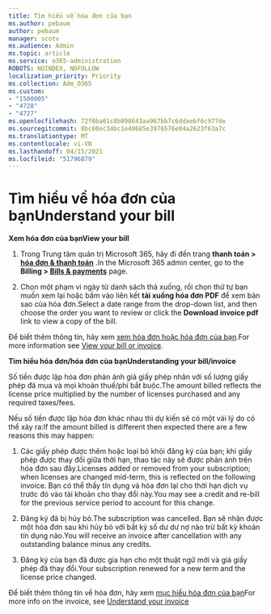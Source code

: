 ```yaml
---
title: Tìm hiểu về hóa đơn của bạn
ms.author: pebaum
author: pebaum
manager: scotv
ms.audience: Admin
ms.topic: article
ms.service: o365-administration
ROBOTS: NOINDEX, NOFOLLOW
localization_priority: Priority
ms.collection: Adm_O365
ms.custom:
- "1500005"
- "4728"
- "4727"
ms.openlocfilehash: 72f6ba61c8b898643aa967bb7c6ddaebf6c977de
ms.sourcegitcommit: 8bc60ec34bc1e40685e3976576e04a2623f63a7c
ms.translationtype: MT
ms.contentlocale: vi-VN
ms.lasthandoff: 04/15/2021
ms.locfileid: "51796879"
---
```

# <a name="understand-your-bill"></a><span data-ttu-id="359b0-102">Tìm hiểu về hóa đơn của bạn</span><span class="sxs-lookup"><span data-stu-id="359b0-102">Understand your bill</span></span>

<span data-ttu-id="359b0-103">**Xem hóa đơn của bạn**</span><span class="sxs-lookup"><span data-stu-id="359b0-103">**View your bill**</span></span>

1. <span data-ttu-id="359b0-104">Trong Trung tâm quản trị Microsoft 365, hãy đi đến trang **thanh toán > [hóa đơn & thanh toán](https://go.microsoft.com/fwlink/p/?linkid=848039)** .</span><span class="sxs-lookup"><span data-stu-id="359b0-104">In the Microsoft 365 admin center, go to the **Billing > [Bills & payments](https://go.microsoft.com/fwlink/p/?linkid=848039)** page.</span></span>

2. <span data-ttu-id="359b0-105">Chọn một phạm vi ngày từ danh sách thả xuống, rồi chọn thứ tự bạn muốn xem lại hoặc bấm vào liên kết **tải xuống hóa đơn PDF** để xem bản sao của hóa đơn.</span><span class="sxs-lookup"><span data-stu-id="359b0-105">Select a date range from the drop-down list, and then choose the order you want to review or click the **Download invoice pdf** link to view a copy of the bill.</span></span>

<span data-ttu-id="359b0-106">Để biết thêm thông tin, hãy xem [xem hóa đơn hoặc hóa đơn của bạn](https://docs.microsoft.com/microsoft-365/commerce/billing-and-payments/view-your-bill-or-invoice).</span><span class="sxs-lookup"><span data-stu-id="359b0-106">For more information see [View your bill or invoice](https://docs.microsoft.com/microsoft-365/commerce/billing-and-payments/view-your-bill-or-invoice).</span></span>

<span data-ttu-id="359b0-107">**Tìm hiểu hóa đơn/hóa đơn của bạn**</span><span class="sxs-lookup"><span data-stu-id="359b0-107">**Understanding your bill/invoice**</span></span>

<span data-ttu-id="359b0-108">Số tiền được lập hóa đơn phản ánh giá giấy phép nhân với số lượng giấy phép đã mua và mọi khoản thuế/phí bắt buộc.</span><span class="sxs-lookup"><span data-stu-id="359b0-108">The amount billed reflects the license price multiplied by the number of licenses purchased and any required taxes/fees.</span></span>

<span data-ttu-id="359b0-109">Nếu số tiền được lập hóa đơn khác nhau thì dự kiến sẽ có một vài lý do có thể xảy ra:</span><span class="sxs-lookup"><span data-stu-id="359b0-109">If the amount billed is different then expected there are a few reasons this may happen:</span></span>

1. <span data-ttu-id="359b0-110">Các giấy phép được thêm hoặc loại bỏ khỏi đăng ký của bạn; khi giấy phép được thay đổi giữa thời hạn, thao tác này sẽ được phản ánh trên hóa đơn sau đây.</span><span class="sxs-lookup"><span data-stu-id="359b0-110">Licenses added or removed from your subscription; when licenses are changed mid-term, this is reflected on the following invoice.</span></span>  <span data-ttu-id="359b0-111">Bạn có thể thấy tín dụng và hóa đơn lại cho thời hạn dịch vụ trước đó vào tài khoản cho thay đổi này.</span><span class="sxs-lookup"><span data-stu-id="359b0-111">You may see a credit and re-bill for the previous service period to account for this change.</span></span>

2. <span data-ttu-id="359b0-112">Đăng ký đã bị hủy bỏ.</span><span class="sxs-lookup"><span data-stu-id="359b0-112">The subscription was cancelled.</span></span>  <span data-ttu-id="359b0-113">Bạn sẽ nhận được một hóa đơn sau khi hủy bỏ với bất kỳ số dư dư nợ nào trừ bất kỳ khoản tín dụng nào.</span><span class="sxs-lookup"><span data-stu-id="359b0-113">You will receive an invoice after cancellation with any outstanding balance minus any credits.</span></span>

3. <span data-ttu-id="359b0-114">Đăng ký của bạn đã được gia hạn cho một thuật ngữ mới và giá giấy phép đã thay đổi.</span><span class="sxs-lookup"><span data-stu-id="359b0-114">Your subscription renewed for a new term and the license price changed.</span></span>  

<span data-ttu-id="359b0-115">Để biết thêm thông tin về hóa đơn, hãy xem [mục hiểu hóa đơn của bạn](https://support.office.com/article/Understand-your-invoice-for-Office-365-for-business-0724b428-fb59-4962-8c37-6674166d7507)</span><span class="sxs-lookup"><span data-stu-id="359b0-115">For more info on the invoice, see [Understand your invoice](https://support.office.com/article/Understand-your-invoice-for-Office-365-for-business-0724b428-fb59-4962-8c37-6674166d7507)</span></span>
